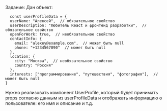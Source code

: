 Задание:
	Дан объект:
```
  const userProfileData = {
  userName: "Алексей",  // обязательное свойство
  userDescription: "Любитель React и фронтенд разработки",  // обязательное свойство
  openForWork: true,  // необязательное свойство
  contactInfo: {
    email: "alexey@example.com",  // может быть null
    phone: "+1234567890"  // может быть null
  },
  location: {
    city: "Москва",  // необязательное свойство
    country: "Россия" 
  },
  interests: ["программирование", "путешествия", "фотография"],  // может быть null
}
```




Нужно реализовать компонент UserProfile, который будет принимать props согласно данным из userProfileData  и отображать информацию о пользователе: его имя и описание и т.д.
